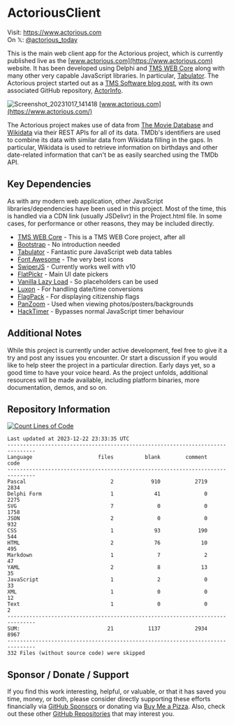 # ActoriousClient

Visit: https://www.actorious.com<br/>
On 𝕏: [@actorious_today](https://twitter.com/actorious_today)

This is the main web client app for the Actorious project, which is currently published live as the [www.actorious.com](https://www.actorious.com) website. It has been developed using Delphi and [TMS WEB Core](https://www.tmssoftware.com/site/tmswebcore.asp) along with many other very capable JavaScript libraries. In particular, [Tabulator](https://tabulator.info/). The Actorious project started out as a [TMS Software blog post](https://www.tmssoftware.com/site/blog.asp?post=949), with its own associated GitHub repository, [ActorInfo](https://github.com/500Foods/TMS-WEB-Core-ActorInfo).

![Screenshot_20231017_141418](https://github.com/500Foods/ActoriousClient/assets/41052272/9b2d2191-3f14-4cb4-b9e3-ae14e837270c)
[www.actorious.com](https://www.actorious.com/)

The Actorious project makes use of data from [The Movie Database](https://www.themoviedb.org/?language=en-CA) and [Wikidata](https://www.wikidata.org/wiki/Wikidata:Main_Page) via their REST APIs for all of its data. TMDb's identifiers are used to combine its data with similar data from Wikidata filling in the gaps. In particular, Wikidata is used to retrieve information on birthdays and other date-related information that can't be as easily searched using the TMDb API.

## Key Dependencies
As with any modern web application, other JavaScript libraries/dependencies have been used in this project. Most of the time, this is handled via a CDN link (usually JSDelivr) in the Project.html file. In some cases, for performance or other reasons, they may be included directly.
- [TMS WEB Core](https://www.tmssoftware.com/site/tmswebcore.asp) - This is a TMS WEB Core project, after all
- [Bootstrap](https://getbootstrap.com/) - No introduction needed
- [Tabulator](https://www.tabulator.info) - Fantastic pure JavaScript web data tables
- [Font Awesome](https://www.fontawesome.com) - The very best icons
- [SwiperJS](https://swiperjs.com) - Currently works well with v10
- [FlatPickr](https://flatpickr.js.org) - Main UI date pickers
- [Vanilla Lazy Load](https://github.com/verlok/vanilla-lazyload) - So placeholders can be used
- [Luxon](https://moment.github.io/luxon/#/) - For handling date/time conversions
- [FlagPack](https://github.com/jackiboy/flagpack) - For displaying citizenship flags
- [PanZoom](https://github.com/timmywil/panzoom) - Used when viewing photos/posters/backgrounds
- [HackTimer](https://github.com/turuslan/HackTimer) - Bypasses normal JavaScript timer behaviour

## Additional Notes
While this project is currently under active development, feel free to give it a try and post any issues you encounter.  Or start a discussion if you would like to help steer the project in a particular direction.  Early days yet, so a good time to have your voice heard.  As the project unfolds, additional resources will be made available, including platform binaries, more documentation, demos, and so on.
## Repository Information
[![Count Lines of Code](https://github.com/500Foods/ActoriousClient/actions/workflows/main.yml/badge.svg)](https://github.com/500Foods/ActoriousClient/actions/workflows/main.yml)
<!--CLOC-START -->
```
Last updated at 2023-12-22 23:33:35 UTC
-------------------------------------------------------------------------------
Language                     files          blank        comment           code
-------------------------------------------------------------------------------
Pascal                           2            910           2719           2834
Delphi Form                      1             41              0           2275
SVG                              7              0              0           1758
JSON                             2              0              0            932
CSS                              1             93            190            544
HTML                             2             76             10            495
Markdown                         1              7              2             47
YAML                             2              8             13             35
JavaScript                       1              2              0             33
XML                              1              0              0             12
Text                             1              0              0              2
-------------------------------------------------------------------------------
SUM:                            21           1137           2934           8967
-------------------------------------------------------------------------------
332 Files (without source code) were skipped
```
<!--CLOC-END-->

## Sponsor / Donate / Support
If you find this work interesting, helpful, or valuable, or that it has saved you time, money, or both, please consider directly supporting these efforts financially via [GitHub Sponsors](https://github.com/sponsors/500Foods) or donating via [Buy Me a Pizza](https://www.buymeacoffee.com/andrewsimard500). Also, check out these other [GitHub Repositories](https://github.com/500Foods?tab=repositories&q=&sort=stargazers) that may interest you.
